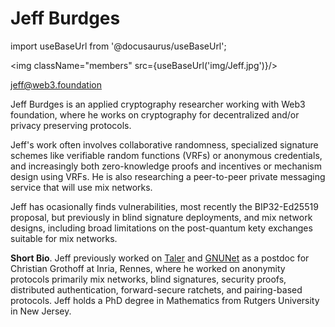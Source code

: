 # Jeff Burdges

import useBaseUrl from '@docusaurus/useBaseUrl';

<img className="members" src={useBaseUrl('img/Jeff.jpg')}/>

jeff@web3.foundation

Jeff Burdges is an applied cryptography researcher working with Web3 foundation, where he works on cryptography for decentralized and/or privacy preserving protocols.

Jeff's work often involves collaborative randomness, specialized signature schemes like verifiable random functions (VRFs) or anonymous credentials, and increasingly both zero-knowledge proofs and incentives or mechanism design using VRFs.  He is also researching a peer-to-peer private messaging service that will use mix networks.

Jeff has ocasionally finds vulnerabilities, most recently the BIP32-Ed25519 proposal, but previously in blind signature deployments, and mix network designs, including broad limitations on the post-quantum kety exchanges suitable for mix networks.

**Short Bio**.  Jeff previously worked on [Taler](https://taler.net/en/) and [GNUNet](https://gnunet.org/en/) as a postdoc for Christian Grothoff at Inria, Rennes, where he worked on anonymity protocols primarily mix networks, blind signatures, security proofs, distributed authentication, forward-secure ratchets, and pairing-based protocols.  Jeff holds a PhD degree in Mathematics from Rutgers University in New Jersey.

